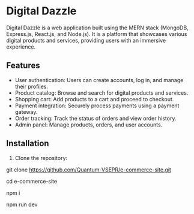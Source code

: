 # Digital Dazzle

Digital Dazzle is a web application built using the MERN stack (MongoDB, Express.js, React.js, and Node.js). It is a platform that showcases various digital products and services, providing users with an immersive experience.

## Features

- User authentication: Users can create accounts, log in, and manage their profiles.
- Product catalog: Browse and search for digital products and services.
- Shopping cart: Add products to a cart and proceed to checkout.
- Payment integration: Securely process payments using a payment gateway.
- Order tracking: Track the status of orders and view order history.
- Admin panel: Manage products, orders, and user accounts.

## Installation

1. Clone the repository:

git clone https://github.com/Quantum-VSEPR/e-commerce-site.git

cd e-commerce-site

npm i

npm run dev
